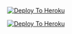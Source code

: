 [![Deploy To Heroku](https://www.herokucdn.com/deploy/button.svg)](https://heroku.com/deploy?template=https://github.com/Pod94/password)

[![Deploy To Heroku](https://www.herokucdn.com/deploy/button.svg)](https://dashboard.heroku.com/new?template=https://github.com/ifsabhi64/WOLVES_TXT_EXTRATOR)
                     
